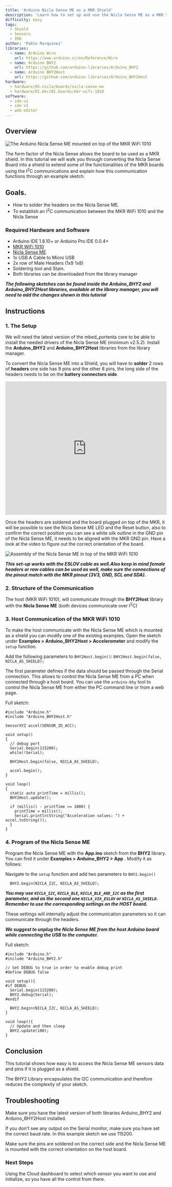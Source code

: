 ```yaml
---
title: 'Arduino Nicla Sense ME as a MKR Shield'
description: 'Learn how to set up and use the Nicla Sense ME as a MKR Shield'
difficulty: easy
tags:
  - Shield
  - Sensors
  - IMU
author: 'Pablo Marquínez'
libraries:
  - name: Arduino Wire
    url: https://www.arduino.cc/en/Reference/Wire
  - name: Arduino BHY2
    url: https://github.com/arduino-libraries/Arduino_BHY2
  - name: Arduino BHY2Host
    url: https://github.com/arduino-libraries/Arduino_BHY2Host
hardware:
  - hardware/05.nicla/boards/nicla-sense-me
  - hardware/01.mkr/01.boards/mkr-wifi-1010
software:
  - ide-v1
  - ide-v2
  - web-editor
---
```


## Overview

![The Arduino Nicla Sense ME mounted on top of the MKR WiFi 1010](assets/hero.png)

The form factor of the Nicla Sense allows the board to be used as a MKR shield. In this tutorial we will walk you through converting the Nicla Sense Board into a shield to extend some of the functionalities of the MKR boards using the I<sup>2</sup>C communications and explain how this communication functions through an example sketch. 

## Goals.

-   How to solder the headers on the Nicla Sense ME.
-   To establish an I<sup>2</sup>C communication between the MKR WiFi 1010 and the Nicla Sense  

### Required Hardware and Software

- Arduino IDE 1.8.10+  or Arduino Pro IDE 0.0.4+
- [MKR WiFi 1010](https://store.arduino.cc/arduino-mkr-wifi-1010)
- [Nicla Sense ME](https://store.arduino.cc/products/nicla-sense-me)
- 1x USB A Cable to Micro USB
- 2x row of Male Headers (1x9 1x8)
- Soldering tool and  Stain.
- Both libraries can be downloaded from the library manager


***The following sketches can be found inside the Arduino_BHY2 and Arduino_BHY2Host libraries, available at the library manager, you will need to add the changes shown in this tutorial***

## Instructions

### 1. The Setup
We will need the latest version of the mbed_portenta core to be able to install the needed drivers of the Nicla Sense ME (minimum v2.5.2). Install the **Arduino_BHY2** and **Arduino_BHY2Host** libraries from the library manager.

To convert the Nicla Sense ME into a Shield, you will have to **solder** 2 rows of **headers** one side has 9 pins and the other 8 pins, the long side of the headers needs to be on the **battery connectors side**.

<iframe width="100%" height="415" src="https://www.youtube.com/embed/3XwwYb5yFLk" title="YouTube video player" frameborder="0" allow="accelerometer; autoplay; clipboard-write; encrypted-media; gyroscope; picture-in-picture" allowfullscreen></iframe>

Once the headers are soldered and the board plugged on top of the MKR, it will be possible to see the Nicla Sense ME LED and the Reset button, also to confirm the correct position you can see a white silk outline in the GND pin of the Nicla Sense ME, it needs to be aligned with the MKR GND pin. Have a look at the video to figure out the correct orientation of the board.


![Assembly of the Nicla Sense ME in top of the MKR WiFi 1010](assets/NiclaSenseME-MKR-Shield.gif)

***This set-up works with the ESLOV cable as well.Also keep in mind female headers or raw cables can be used as well, make sure the connections of the pinout match with the MKR pinout (3V3, GND, SCL and SDA).***

### 2. Structure of the Communication
The host (MKR WiFi 1010), will communicate through the **BHY2Host** library with the **Nicla Sense ME** (both devices communicate over I<sup>2</sup>C)

### 3. Host Communication of the MKR WiFi 1010

To make the host communicate with the Nicla Sense ME which is mounted as a shield you can modify one of the existing examples. Open the sketch under **Examples > Arduino_BHY2Host > Accelerometer** and modify the `setup` function.

Add the following parameters to `BHY2Host.begin()`: `BHY2Host.begin(false, NICLA_AS_SHIELD);`

The first parameter defines if the data should be passed through the Serial connection. This allows to control the Nicla Sense ME from a PC when connected through a host board. You can use the `arduino-bhy` tool to control the Nicla Sense ME from either the PC command line or from a web page.

Full sketch:

```arduino
#include "Arduino.h"
#include "Arduino_BHY2Host.h"

SensorXYZ accel(SENSOR_ID_ACC);

void setup()
{
  // debug port
  Serial.begin(115200);
  while(!Serial);

  BHY2Host.begin(false, NICLA_AS_SHIELD);

  accel.begin();
}

void loop()
{
  static auto printTime = millis();
  BHY2Host.update();

  if (millis() - printTime >= 1000) {
    printTime = millis();
    Serial.println(String("Acceleration values: ") + accel.toString());
  }
}
```

### 4. Program of the Nicla Sense ME

Program the Nicla Sense ME with the **App.ino** sketch from the **BHY2** library. You can find it under **Examples > Arduino_BHY2 > App** . Modify it as follows:


Navigate to the `setup` function and add two parameters to `BHY2.begin()`


```arduino
  BHY2.begin(NICLA_I2C, NICLA_AS_SHIELD);
```

***You may use `NICLA_I2C`, `NICLA_BLE`, `NICLA_BLE_AND_I2C` as the first parameter, and as the second one `NICLA_VIA_ESLOV` or `NICLA_AS_SHIELD`. Remember to use the corresponding settings on the HOST board.***


These settings will internally adjust the communication parameters so it can communicate through the headers.


***We suggest to unplug the Nicla Sense ME from the host Arduino board while connecting the USB to the computer.***

Full sketch:

```arduino
#include "Arduino.h"
#include "Arduino_BHY2.h"

// Set DEBUG to true in order to enable debug print
#define DEBUG false

void setup(){
#if DEBUG
  Serial.begin(115200);
  BHY2.debug(Serial);
#endif

  BHY2.begin(NICLA_I2C, NICLA_AS_SHIELD);
}

void loop(){
  // Update and then sleep
  BHY2.update(100);
}
```


## Conclusion
This tutorial shows how easy is to access the Nicla Sense ME sensors data and pins if it is plugged as a shield.

The BHY2 Library encapsulates the I2C communication and therefore reduces the complexity of your sketch.


## Troubleshooting
Make sure you have the latest version of both libraries Arduino_BHY2 and Arduino_BHY2Host installed.


If you don't see any output on the Serial monitor, make sure you have set the correct baud rate. In this example sketch we use 115200.


Make sure the pins are soldered on the correct side and the Nicla Sense ME is mounted with the correct orientation on the host board.


### Next Steps

Using the Cloud dashboard to select which sensor you want to use and initialize, so you have all the control from there.
